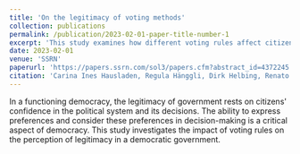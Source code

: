 ```yaml
---
title: 'On the legitimacy of voting methods'
collection: publications
permalink: /publication/2023-02-01-paper-title-number-1
excerpt: 'This study examines how different voting rules affect citizens' perception of legitimacy in a democratic government, underscoring the importance of how preferences are expressed and considered in political decision-making.'
date: 2023-02-01
venue: 'SSRN'
paperurl: 'https://papers.ssrn.com/sol3/papers.cfm?abstract_id=4372245'
citation: 'Carina Ines Hausladen, Regula Hänggli, Dirk Helbing, Renato Kunz, Junling Wang, Evangelos Pournaras. &quot;On the Legitimacy of Voting Methods.&quot; <i>Available at SSRN 4372245.</i>.2023.'
---
```


In a functioning democracy, the legitimacy of government rests on citizens' confidence in the political system and its decisions. The ability to express preferences and consider these preferences in decision-making is a critical aspect of democracy. This study investigates the impact of voting rules on the perception of legitimacy in a democratic government.

